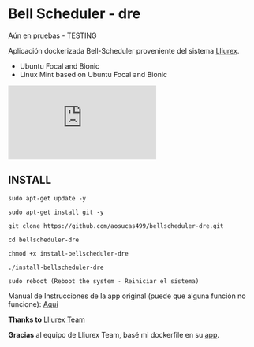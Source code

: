 # Bell Scheduler - dre


Aún en pruebas - TESTING

Aplicación dockerizada Bell-Scheduler proveniente del sistema [Lliurex](https://portal.edu.gva.es/lliurex/va/descarregues/).

+ Ubuntu Focal and Bionic
+ Linux Mint based on Ubuntu Focal and Bionic 

![](http://wiki.lliurex.net/tiki-download_file.php?fileId=2481&display)


## INSTALL

    sudo apt-get update -y
    
    sudo apt-get install git -y

    git clone https://github.com/aosucas499/bellscheduler-dre.git

    cd bellscheduler-dre
    
    chmod +x install-bellscheduler-dre

    ./install-bellscheduler-dre
    
    sudo reboot (Reboot the system - Reiniciar el sistema)


Manual de Instrucciones de la app original (puede que alguna función no funcione): [Aquí](https://github.com/aosucas499/bellscheduler-dre/raw/docker-xenial/manual%20de%20Bell%20Scheduler-alarmas%20del%20cole.pdf)

<b>Thanks to</b> [Lliurex Team](https://portal.edu.gva.es/lliurex/va/) 

<b>Gracias</b> al equipo de Lliurex Team, basé mi dockerfile en su [app](http://wiki.lliurex.net/tiki-index.php?page=Bell+Scheduler).

